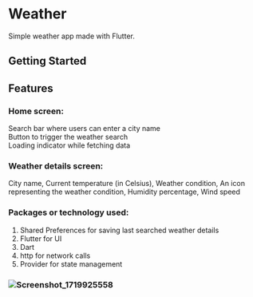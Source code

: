 # Weather

Simple weather app made with Flutter.

## Getting Started

## Features

### Home screen:
Search bar where users can enter a city name <br>
Button to trigger the weather search <br>
Loading indicator while fetching data <br>
### Weather details screen: 
City name, Current temperature (in Celsius), Weather condition, An icon representing the weather condition, Humidity percentage, Wind speed

### Packages or technology used:
1) Shared Preferences for saving last searched weather details
2) Flutter for UI
3) Dart 
4) http for network calls
5) Provider for state management

### ![Screenshot_1719925558](https://github.com/Shellinox/weather_app/assets/114509764/8a10ab00-a7ed-4842-8ffb-09152cf120d9)
